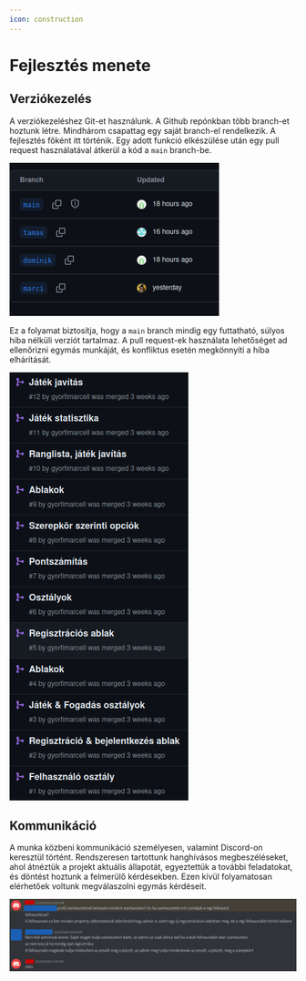 ```yaml
---
icon: construction
---
```

# Fejlesztés menete

## Verziókezelés
A verziókezeléshez Git-et használunk. A Github repónkban több branch-et hoztunk létre. Mindhárom csapattag egy saját branch-el
rendelkezik. A fejlesztés főként itt történik. Egy adott funkció elkészülése után egy pull request használatával átkerül a kód
a `main` branch-be.

![A Github repo branch-ei](../img/fejlesztoi/fejlesztes/branchek.png)

Ez a folyamat biztosítja, hogy a `main` branch mindig egy futtatható, súlyos hiba nélküli verziót tartalmaz. A pull request-ek
használata lehetőséget ad ellenőrizni egymás munkáját, és konfliktus esetén megkönnyíti a hiba elhárítását.

![Korábbi pull request-ek](../img/fejlesztoi/fejlesztes/pullrequestek.png)

## Kommunikáció
A munka közbeni kommunikáció személyesen, valamint Discord-on keresztül történt. Rendszeresen tartottunk hanghívásos megbeszéléseket, 
ahol átnéztük a projekt aktuális állapotát, egyeztettük a további feladatokat, és döntést hoztunk a felmerülő kérdésekben.
Ezen kívül folyamatosan elérhetőek voltunk megválaszolni egymás kérdéseit.

![Példa egy felmerülő kérdésre](../img/fejlesztoi/fejlesztes/discord.png)
